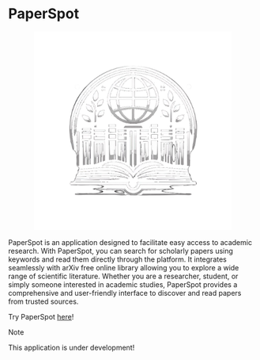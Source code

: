 # PaperSpot

<p align="center">
  <img src="./assets/logo.png" alt="PaperReader" width="400">
</p>

PaperSpot is an application designed to facilitate easy access to academic research. With PaperSpot, you can search for scholarly papers using keywords and read them directly through the platform. It integrates seamlessly with arXiv free online library allowing you to explore a wide range of scientific literature. Whether you are a researcher, student, or simply someone interested in academic studies, PaperSpot provides a comprehensive and user-friendly interface to discover and read papers from trusted sources.

Try PaperSpot [here](https://lilruwu.github.io/PaperSpot/)!

> [!NOTE]
> This application is under development!